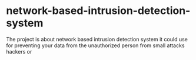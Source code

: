 # network-based-intrusion-detection-system
The project is about network based intrusion detection system it could use for preventing your data  from the unauthorized person from small attacks  hackers or 
